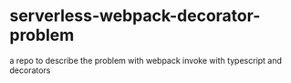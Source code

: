 # serverless-webpack-decorator-problem
a repo to describe the problem with webpack invoke with typescript and decorators
